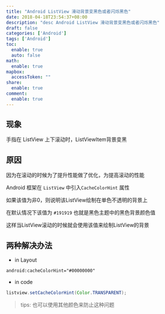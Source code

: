 ```yaml
---
title: "Android ListView 滑动背景变黑色或者闪烁黑色"
date: 2018-04-18T23:54:37+08:00
description: "desc Android ListView 滑动背景变黑色或者闪烁黑色"
draft: false
categories: ['Android']
tags: ['Android']
toc:
  enable: true
  auto: false
math:
  enable: true
mapbox:
  accessToken: ""
share:
  enable: true
comment:
  enable: true
---
```


## 现象

手指在 ListView 上下滚动时，ListViewItem背景变黑

## 原因

因为在滚动的时候为了提升性能做了优化，为提高滚动的性能

Android 框架在 `ListView` 中引入`CacheColorHint` 属性

如果该值为非0，则说明该ListView绘制在单色不透明的背景上

在默认情况下该值为 `#191919`  也就是黑色主题中的黑色背景颜色值

这样当ListView滚动的时候就会使用该值来绘制ListView的背景

## 两种解决办法

- in Layout

```xml
android:cacheColorHint="#00000000"
```
- in code

```java
listview.setCacheColorHint(Color.TRANSPARENT);
```

> tips: 也可以使用其他颜色来防止这种问题
